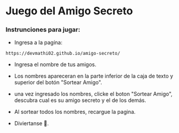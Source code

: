 <h1>Juego del Amigo Secreto</h1>

<h3>Instrunciones para jugar:</h3>

- Ingresa a la pagína:

```https://devmathi02.github.io/amigo-secreto/```

- Ingresa el nombre de tus amigos.

- Los nombres apareceran en la parte inferior de la caja de texto y superior del botón "Sortear Amigo".

- una vez ingresado los nombres, clicke el boton "Sortear Amigo", descubra cual es su amigo secreto y el de los demás.

- Al sortear todos los nombres, recargue la pagina.

- Diviertanse 🎉.
